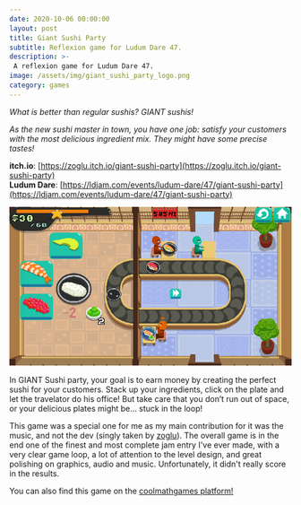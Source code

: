 ```yaml
---
date: 2020-10-06 00:00:00
layout: post
title: Giant Sushi Party
subtitle: Reflexion game for Ludum Dare 47.
description: >-
 A reflexion game for Ludum Dare 47.
image: /assets/img/giant_sushi_party_logo.png
category: games
---
```


_What is better than regular sushis? GIANT sushis!_

_As the new sushi master in town, you have one job: satisfy your customers with the most delicious ingredient mix. They might have some precise tastes!_

**itch.io**: [https://zoglu.itch.io/giant-sushi-party](https://zoglu.itch.io/giant-sushi-party)  
**Ludum Dare**: [https://ldjam.com/events/ludum-dare/47/giant-sushi-party](https://ldjam.com/events/ludum-dare/47/giant-sushi-party)

![giant_gameplay](/assets/img/giant_sushi_party_gameplay_1.png)

In GIANT Sushi party, your goal is to earn money by creating the perfect sushi for your customers. Stack up your ingredients, click on the plate and let the travelator do his office! But take care that you don’t run out of space, or your delicious plates might be… stuck in the loop!

This game was a special one for me as my main contribution for it was the music, and not the dev (singly taken by [zoglu](http://zoglu.net/)). The overall game is in the end one of the finest and most complete jam entry I've ever made, with a very clear game loop, a lot of attention to the level design, and great polishing on graphics, audio and music. Unfortunately, it didn't really score in the results.

You can also find this game on the [coolmathgames platform!](https://www.coolmathgames.com/fr/0-giant-sushi-party)